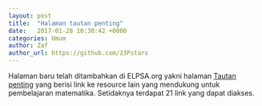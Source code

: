 ```yaml
---
layout: post
title:  "Halaman tautan penting"
date:   2017-01-28 10:30:42 +0800
categories: Umum
author: Zaf
author_url: https://github.com/23Pstars
---
```


Halaman baru telah ditambahkan di ELPSA.org yakni halaman [Tautan penting](http://elpsa.org/tautan-penting) yang berisi link ke resource lain yang mendukung untuk pembelajaran matematika. Setidaknya terdapat 21 link yang dapat diakses.
